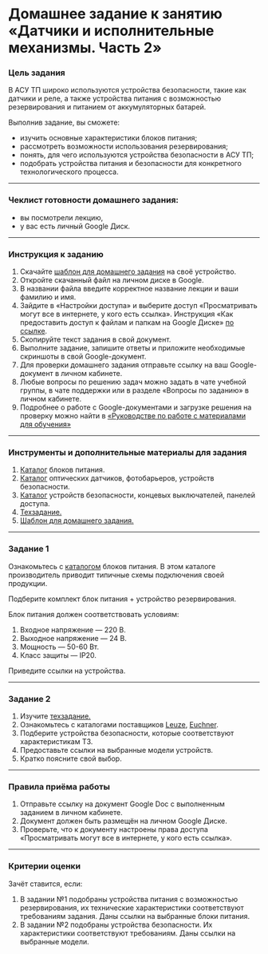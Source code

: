 # Домашнее задание к занятию «Датчики и исполнительные механизмы. Часть 2»

### Цель задания
В АСУ ТП широко используются устройства безопасности, такие как датчики и реле, а также устройства питания с возможностью резервирования и питанием от аккумуляторных батарей.

Выполнив задание, вы сможете:

- изучить основные характеристики блоков питания;
- рассмотреть возможности использования резервирования;
- понять, для чего используются устройства безопасности в АСУ ТП;
- подобрать устройства питания и безопасности для конкретного технологического процесса.

------

### Чеклист готовности домашнего задания:

- вы посмотрели лекцию,
- у вас есть личный Google Диск.

------

### Инструкция к заданию

1. Скачайте [шаблон для домашнего задания](https://u.netology.ru/backend/uploads/lms/content_assets/file/3236/%D0%A8%D0%B0%D0%B1%D0%BB%D0%BE%D0%BD_%D0%B4%D0%BB%D1%8F_%D0%B4%D0%BE%D0%BC%D0%B0%D1%88%D0%BD%D0%B5%D0%B3%D0%BE_%D0%B7%D0%B0%D0%B4%D0%B0%D0%BD%D0%B8%D1%8F__%D0%94%D0%B0%D1%82%D1%87%D0%B8%D0%BA%D0%B8_%D0%B8_%D0%B8%D1%81%D0%BF%D0%BE%D0%BB%D0%BD%D0%B8%D1%82%D0%B5%D0%BB%D1%8C%D0%BD%D1%8B%D0%B5_%D0%BC%D0%B5%D1%85%D0%B0%D0%BD%D0%B8%D0%B7%D0%BC%D1%8B_%D0%A7%D0%B0%D1%81%D1%82%D1%8C_2__-_%D0%A4%D0%B0%D0%BC%D0%B8%D0%BB%D0%B8%D1%8F_%D0%98%D0%BC%D1%8F__%D0%A1%D0%94%D0%95%D0%9B%D0%90%D0%99%D0%A2%D0%95_%D0%9A%D0%9E%D0%9F%D0%98%D0%AE_.docx) на своё устройство.
2. Откройте скачанный файл на личном диске в Google.
3. В названии файла введите корректное название лекции и ваши фамилию и имя.
4. Зайдите в «Настройки доступа» и выберите доступ «Просматривать могут все в интернете, у кого есть ссылка». Инструкция «Как предоставить доступ к файлам и папкам на Google Диске» [по ссылке](https://support.google.com/docs/answer/2494822?hl=ru&co=GENIE.Platform%3DDesktop).
5. Скопируйте текст задания в свой документ.
6. Выполните задание, запишите ответы и приложите необходимые скриншоты в свой Google-документ.
7. Для проверки домашнего задания отправьте ссылку на ваш Google-документ в личном кабинете.
8. Любые вопросы по решению задач можно задать в чате учебной группы, в чате поддержки или в разделе «Вопросы по заданию» в личном кабинете.
9. Подробнее о работе с Google-документами и загрузке решения на проверку можно найти в [«Руководстве по работе с материалами для обучения»](https://l.netology.ru/instruktsiya-po-materialami-dlya-obucheniya)




------

### Инструменты и дополнительные материалы для задания

1. [Каталог](https://owen.ru/ "Каталог OWEN") блоков питания.
2. [Каталог](https://leuze.ru/ "Каталог LEUZE") оптических датчиков, фотобарьеров, устройств безопасности.
2. [Каталог](https://rumatika.ru/catalog/euchner/mnogofunkcionalnaya-kalitka-mgb "Каталог EUCHNER") устройств безопасности, концевых выключателей, панелей доступа. 
3. [Техзадание.](https://u.netology.ru/backend/uploads/lms/content_assets/file/3237/%D0%A2%D0%B5%D1%85%D0%B7%D0%B0%D0%B4%D0%B0%D0%BD%D0%B8%D0%B5.docx)
4. [Шаблон для домашнего задания.](https://u.netology.ru/backend/uploads/lms/content_assets/file/3236/%D0%A8%D0%B0%D0%B1%D0%BB%D0%BE%D0%BD_%D0%B4%D0%BB%D1%8F_%D0%B4%D0%BE%D0%BC%D0%B0%D1%88%D0%BD%D0%B5%D0%B3%D0%BE_%D0%B7%D0%B0%D0%B4%D0%B0%D0%BD%D0%B8%D1%8F__%D0%94%D0%B0%D1%82%D1%87%D0%B8%D0%BA%D0%B8_%D0%B8_%D0%B8%D1%81%D0%BF%D0%BE%D0%BB%D0%BD%D0%B8%D1%82%D0%B5%D0%BB%D1%8C%D0%BD%D1%8B%D0%B5_%D0%BC%D0%B5%D1%85%D0%B0%D0%BD%D0%B8%D0%B7%D0%BC%D1%8B_%D0%A7%D0%B0%D1%81%D1%82%D1%8C_2__-_%D0%A4%D0%B0%D0%BC%D0%B8%D0%BB%D0%B8%D1%8F_%D0%98%D0%BC%D1%8F__%D0%A1%D0%94%D0%95%D0%9B%D0%90%D0%99%D0%A2%D0%95_%D0%9A%D0%9E%D0%9F%D0%98%D0%AE_.docx) 



------

### Задание 1

Ознакомьтесь с [каталогом](https://owen.ru/ "Каталог OWEN") блоков питания. В этом каталоге производитель приводит типичные схемы подключения своей продукции.

Подберите комплект блок питания + устройство резервирования.

Блок питания должен соответствовать условиям:

 1. Входное напряжение — 220 В.
 2. Выходное напряжение — 24 В.
 3. Мощность — 50-60 Вт.
 4. Класс защиты — IP20.  

Приведите ссылки на устройства.

------

### Задание 2

1. Изучите [техзадание.](https://u.netology.ru/backend/uploads/lms/content_assets/file/3237/%D0%A2%D0%B5%D1%85%D0%B7%D0%B0%D0%B4%D0%B0%D0%BD%D0%B8%D0%B5.docx)
2. Ознакомьтесь с каталогами поставщиков [Leuze](https://leuze.ru/ "Каталог LEUZE"), [Euchner](https://rumatika.ru/catalog/euchner/mnogofunkcionalnaya-kalitka-mgb "Каталог EUCHNER").
3. Подберите устройства безопасности, которые соответствуют характеристикам ТЗ.
4. Предоставьте ссылки на выбранные модели устройств.
5. Кратко поясните свой выбор.

------

### Правила приёма работы

1. Отправьте ссылку на документ Google Doc с выполненным заданием в личном кабинете.
2. Документ должен быть размещён на личном Google Диске.
3. Проверьте, что к документу настроены права доступа «Просматривать могут все в интернете, у кого есть ссылка».

------

### Критерии оценки

Зачёт ставится, если:

1. В задании №1 подобраны устройства питания с возможностью резервирования, их технические характеристики соответствуют требованиям задания. Даны ссылки на выбранные блоки питания.
2. В задании №2 подобраны устройства безопасности. Их характеристики соответствуют требованиям. Даны ссылки на выбранные модели.




